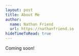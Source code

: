 ```yaml
---
layout: post
title: About Me
author:
  name: Nathan Friend
  url: https://nathanfriend.io
hideTimeToRead: true
---
```


Coming soon!